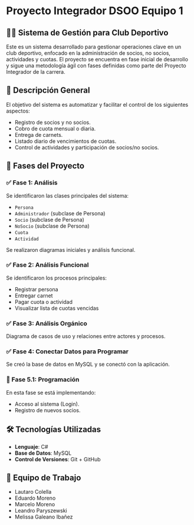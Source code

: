 # Proyecto Integrador DSOO Equipo 1

## 🏋️‍♂️ Sistema de Gestión para Club Deportivo

Este es un sistema desarrollado para gestionar operaciones clave en un club deportivo, enfocado en la administración de socios, no socios, actividades y cuotas. El proyecto se encuentra en fase inicial de desarrollo y sigue una metodología ágil con fases definidas como parte del Proyecto Integrador de la carrera.

## 📌 Descripción General

El objetivo del sistema es automatizar y facilitar el control de los siguientes aspectos:

- Registro de socios y no socios.
- Cobro de cuota mensual o diaria.
- Entrega de carnets.
- Listado diario de vencimientos de cuotas.
- Control de actividades y participación de socios/no socios.

## 🧱 Fases del Proyecto

### ✅ Fase 1: Análisis
Se identificaron las clases principales del sistema:
- `Persona`
- `Administrador` (subclase de Persona)
- `Socio` (subclase de Persona)
- `NoSocio` (subclase de Persona)
- `Cuota`
- `Actividad`

Se realizaron diagramas iniciales y análisis funcional.

### ✅ Fase 2: Análisis Funcional
Se identificaron los procesos principales:
- Registrar persona
- Entregar carnet
- Pagar cuota o actividad
- Visualizar lista de cuotas vencidas

### ✅ Fase 3: Análisis Orgánico
Diagrama de casos de uso y relaciones entre actores y procesos.

### ✅ Fase 4: Conectar Datos para Programar
Se creó la base de datos en MySQL y se conectó con la aplicación.

### 🔧 Fase 5.1: Programación
En esta fase se está implementando:
- Acceso al sistema (Login).
- Registro de nuevos socios.

## 🛠️ Tecnologías Utilizadas

- **Lenguaje**: C#
- **Base de Datos**: MySQL
- **Control de Versiones**: Git + GitHub

## 👥 Equipo de Trabajo
- Lautaro Colella
- Eduardo Moreno
- Marcelo Moreno
- Leandro Paryszewski
- Melissa Galeano Ibañez

